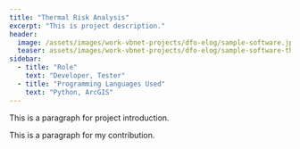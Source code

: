 ```yaml
---
title: "Thermal Risk Analysis"
excerpt: "This is project description."
header:
  image: /assets/images/work-vbnet-projects/dfo-elog/sample-software.jpg
  teaser: assets/images/work-vbnet-projects/dfo-elog/sample-software-th.jpg
sidebar:
  - title: "Role"
    text: "Developer, Tester"
  - title: "Programming Languages Used"
    text: "Python, ArcGIS"
---
```


This is a paragraph for project introduction.

This is a paragraph for my contribution.
